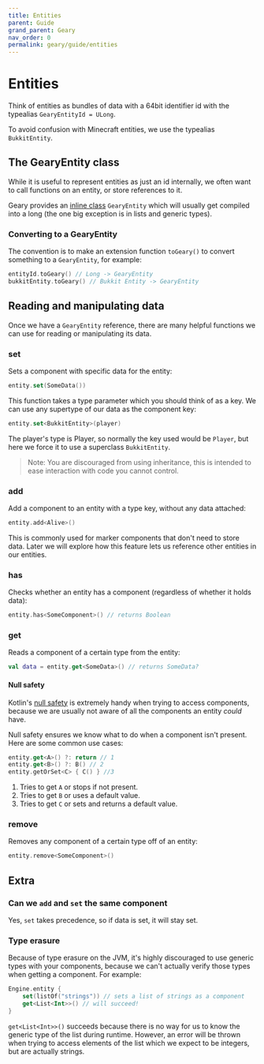 ```yaml
---
title: Entities
parent: Guide
grand_parent: Geary
nav_order: 0
permalink: geary/guide/entities
---
```


# Entities

Think of entities as bundles of data with a 64bit identifier id with the typealias `GearyEntityId = ULong`.

To avoid confusion with Minecraft entities, we use the typealias `BukkitEntity`.

## The GearyEntity class

While it is useful to represent entities as just an id internally, we often want to call functions on an entity, or store references to it.

Geary provides an [inline class](https://kotlinlang.org/docs/inline-classes.html) `GearyEntity` which will usually get compiled into a long (the one big exception is in lists and generic types).

### Converting to a GearyEntity

The convention is to make an extension function `toGeary()` to convert something to a `GearyEntity`, for example:

```kotlin
entityId.toGeary() // Long -> GearyEntity
bukkitEntity.toGeary() // Bukkit Entity -> GearyEntity
```

## Reading and manipulating data

Once we have a `GearyEntity` reference, there are many helpful functions we can use for reading or manipulating its data.

### set

Sets a component with specific data for the entity:

```kotlin
entity.set(SomeData())
```

This function takes a type parameter which you should think of as a key. We can use any supertype of our data as the component key:

```kotlin
entity.set<BukkitEntity>(player)
```

The player's type is Player, so normally the key used would be `Player`, but here we force it to use a superclass `BukkitEntity`.

> Note: You are discouraged from using inheritance, this is intended to ease interaction with code you cannot control.

### add

Add a component to an entity with a type key, without any data attached:

```kotlin
entity.add<Alive>()
```

This is commonly used for marker components that don't need to store data. Later we will explore how this feature lets us reference other entities in our entities.

### has

Checks whether an entity has a component (regardless of whether it holds data):

```kotlin
entity.has<SomeComponent>() // returns Boolean
```

### get

Reads a component of a certain type from the entity:

```kotlin
val data = entity.get<SomeData>() // returns SomeData?
```

#### Null safety

Kotlin's [null safety](https://kotlinlang.org/docs/null-safety.html) is extremely handy when trying to access components, because we are usually not aware of all the components an entity *could* have.

Null safety ensures we know what to do when a component isn't present. Here are some common use cases:

```kotlin
entity.get<A>() ?: return // 1
entity.get<B>() ?: B() // 2
entity.getOrSet<C> { C() } //3
```

1. Tries to get `A` or stops if not present.
2. Tries to get `B` or uses a default value.
3. Tries to get `C` or sets and returns a default value.


### remove

Removes any component of a certain type off of an entity:

```kotlin
entity.remove<SomeComponent>()
```

## Extra

### Can we `add` and `set` the same component
Yes, `set` takes precedence, so if data is set, it will stay set.

### Type erasure
Because of type erasure on the JVM, it's highly discouraged to use generic types with your components, because we can't
actually verify those types when getting a component. For example:

```kotlin
Engine.entity {
    set(listOf("strings")) // sets a list of strings as a component
    get<List<Int>>() // will succeed!
}
```

`get<List<Int>>()` succeeds because there is no way for us to know the generic type of the list during runtime. However, an error
will be thrown when trying to access elements of the list which we expect to be integers, but are actually strings.
